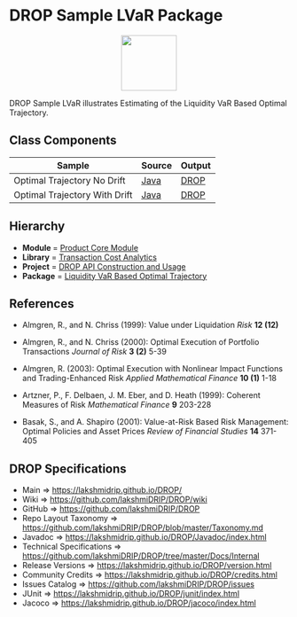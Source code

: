# DROP Sample LVaR Package

<p align="center"><img src="https://github.com/lakshmiDRIP/DROP/blob/master/DRIP_Logo.gif?raw=true" width="100"></p>

DROP Sample LVaR illustrates Estimating of the Liquidity VaR Based Optimal Trajectory.


## Class Components

 |     Sample     | Source | Output |
 |----------------|--------|--------|
 | Optimal Trajectory No Drift | [Java](https://github.com/lakshmiDRIP/DROP/tree/master/src/main/java/org/drip/sample/lvar/OptimalTrajectoryNoDrift.java) | [DROP](https://github.com/lakshmiDRIP/DROP/blob/master/drop/org/drip/sample/lvar/OptimalTrajectoryNoDrift.drop) |
 | Optimal Trajectory With Drift | [Java](https://github.com/lakshmiDRIP/DROP/tree/master/src/main/java/org/drip/sample/lvar/OptimalTrajectoryWithDrift.java) | [DROP](https://github.com/lakshmiDRIP/DROP/blob/master/drop/org/drip/sample/lvar/OptimalTrajectoryWithDrift.drop) |


## Hierarchy

 <ul>
	<li><b>Module </b> = <a href = "https://github.com/lakshmiDRIP/DROP/tree/master/ProductCore.md">Product Core Module</a></li>
	<li><b>Library</b> = <a href = "https://github.com/lakshmiDRIP/DROP/tree/master/TransactionCostAnalyticsLibrary.md">Transaction Cost Analytics</a></li>
	<li><b>Project</b> = <a href = "https://github.com/lakshmiDRIP/DROP/tree/master/src/main/java/org/drip/sample/README.md">DROP API Construction and Usage</a></li>
	<li><b>Package</b> = <a href = "https://github.com/lakshmiDRIP/DROP/tree/master/src/main/java/org/drip/sample/lvar/README.md">Liquidity VaR Based Optimal Trajectory</a></li>
 </ul>


## References

 * Almgren, R., and N. Chriss (1999): Value under Liquidation <i>Risk</i> <b>12 (12)</b>

 * Almgren, R., and N. Chriss (2000): Optimal Execution of Portfolio Transactions <i>Journal of Risk</i> <b>3 (2)</b> 5-39

 * Almgren, R. (2003): Optimal Execution with Nonlinear Impact Functions and Trading-Enhanced Risk <i>Applied Mathematical Finance</i> <b>10 (1)</b> 1-18

 * Artzner, P., F. Delbaen, J. M. Eber, and D. Heath (1999): Coherent Measures of Risk <i>Mathematical Finance</i> <b>9</b> 203-228

 * Basak, S., and A. Shapiro (2001): Value-at-Risk Based Risk Management: Optimal Policies and Asset Prices <i>Review of Financial Studies</i> <b>14</b> 371-405


## DROP Specifications

 * Main                     => https://lakshmidrip.github.io/DROP/
 * Wiki                     => https://github.com/lakshmiDRIP/DROP/wiki
 * GitHub                   => https://github.com/lakshmiDRIP/DROP
 * Repo Layout Taxonomy     => https://github.com/lakshmiDRIP/DROP/blob/master/Taxonomy.md
 * Javadoc                  => https://lakshmidrip.github.io/DROP/Javadoc/index.html
 * Technical Specifications => https://github.com/lakshmiDRIP/DROP/tree/master/Docs/Internal
 * Release Versions         => https://lakshmidrip.github.io/DROP/version.html
 * Community Credits        => https://lakshmidrip.github.io/DROP/credits.html
 * Issues Catalog           => https://github.com/lakshmiDRIP/DROP/issues
 * JUnit                    => https://lakshmidrip.github.io/DROP/junit/index.html
 * Jacoco                   => https://lakshmidrip.github.io/DROP/jacoco/index.html
